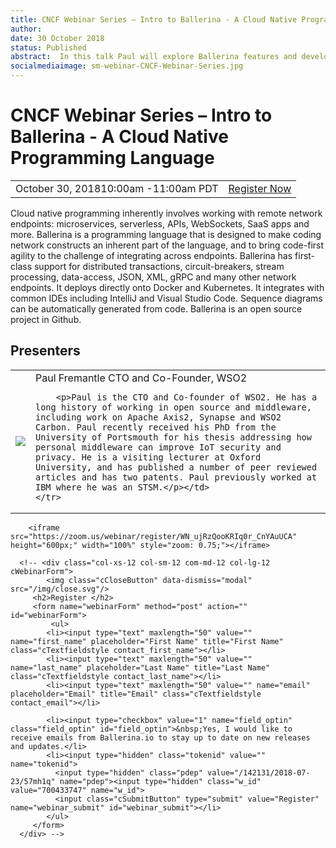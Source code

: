 ```yaml
---
title: CNCF Webinar Series – Intro to Ballerina - A Cloud Native Programming Language
author:
date: 30 October 2018
status: Published
abstract:  In this talk Paul will explore Ballerina features and development – most of the talk will be a live demo together with some discussion of the motivation for creating a new programming language and the design inspirations.
socialmediaimage: sm-webinar-CNCF-Webinar-Series.jpg
---
```

<script src="/js/ballerina-form.js?03"></script><link rel="stylesheet" href="/css/webinar-page.css"></link>

# CNCF Webinar Series – Intro to Ballerina - A Cloud Native Programming Language


<table class="cEventTable">
    <tr>
        <td class="cEventDateContainer"><span class="cEventDate">October 30, 2018</span>10:00am -11:00am PDT </td>
        <td class="cEventURL"><a class="cEventRegistration cSmallButton"  target="_blank" style="float:right;" href="https://zoom.us/webinar/register/WN_ujRzQooKRIq0r_CnYAuUCA">Register Now</a></td>
    </tr>
</table>



Cloud native programming inherently involves working with remote network endpoints: microservices, serverless, APIs, WebSockets, SaaS apps and more. Ballerina is a programming language that is designed to make coding network constructs an inherent part of the language, and to bring code-first agility to the challenge of integrating across endpoints. Ballerina has first-class support for distributed transactions, circuit-breakers, stream processing, data-access, JSON, XML, gRPC and many other network endpoints. It deploys directly onto Docker and Kubernetes. It integrates with common IDEs including IntelliJ and Visual Studio Code. Sequence diagrams can be automatically generated from code. Ballerina is an open source project in Github.

## Presenters

<table class="cWebinarPresenter">
    <tr>
        <td class="cWebinarPresenterPic"><img src="//con.ballerina.io/wp-content/themes/ballerinacon/images/speakers/paul.jpg"/></td>
        <td class="cWebinarPresenterBio">
      <span class="cPresenterName">Paul Fremantle</span>
      <span class="cPresenterTitle">CTO and Co-Founder, WSO2 </span>

        <p>Paul is the CTO and Co-founder of WSO2. He has a long history of working in open source and middleware, including work on Apache Axis2, Synapse and WSO2 Carbon. Paul recently received his PhD from the University of Portsmouth for his thesis addressing how personal middleware can improve IoT security and privacy. He is a visiting lecturer at Oxford University, and has published a number of peer reviewed articles and has two patents. Paul previously worked at IBM where he was an STSM.</p></td>
    </tr>
</table>

<div id="webinar_registration" class="modal fade" role="dialog">
<div class="modal-dialog">
   <div class="modal-content">

        <iframe src="https://zoom.us/webinar/register/WN_ujRzQooKRIq0r_CnYAuUCA" height="600px;" width="100%" style="zoom: 0.75;"></iframe> 

      <!-- <div class="col-xs-12 col-sm-12 com-md-12 col-lg-12 cWebinarForm">
            <img class="cCloseButton" data-dismiss="modal" src="/img/close.svg"/>
         <h2>Register </h2>
         <form name="webinarForm" method="post" action="" id="webinarForm">
             <ul>
            <li><input type="text" maxlength="50" value="" name="first_name" placeholder="First Name" title="First Name" class="cTextfieldstyle contact_first_name"></li>
            <li><input type="text" maxlength="50" value="" name="last_name" placeholder="Last Name" title="Last Name" class="cTextfieldstyle contact_last_name"></li>
            <li><input type="text" maxlength="50" value="" name="email" placeholder="Email" title="Email" class="cTextfieldstyle contact_email"></li>

            <li><input type="checkbox" value="1" name="field_optin" class="field_optin" id="field_optin">&nbsp;Yes, I would like to receive emails from Ballerina.io to stay up to date on new releases and updates.</li>
            <li><input type="hidden" class="tokenid" value="" name="tokenid">
              <input type="hidden" class="pdep" value="/142131/2018-07-23/57mh1q" name="pdep"><input type="hidden" class="w_id" value="700433747" name="w_id">
              <input class="cSubmitButton" type="submit" value="Register" name="webinar_submit" id="webinar_submit"></li>
            </ul>
         </form>
      </div> -->
</div>
</div>
</div>
